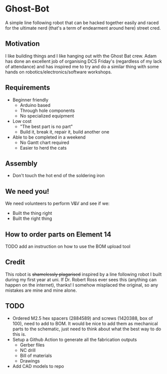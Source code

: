 # Ghost-Bot
A simple line following robot that can be hacked together easily and raced for the ultimate nerd (that's a term of endearment around here) street cred. 

## Motivation
I like building things and I like hanging out with the Ghost Bat crew. Adam has done an excellent job of organising DCS Friday's (regardless of my lack of attendance) and has inspired me to try and do a similar thing with some hands on robotics/electronics/software workshops.

## Requirements
* Beginner friendly
    * Arduino based
    * Through hole components
    * No specialized equipment
* Low cost
    * "The best part is no part"
    * Build it, break it, repair it, build another one
* Able to be completed in a weekend
    * No Gantt chart required
    * Easier to herd the cats 

## Assembly
* Don't touch the hot end of the soldering iron

## We need you!
We need volunteers to perform V&V and see if we:
* Built the thing right
* Built the right thing

## How to order parts on Element 14
TODO add an instruction on how to use the BOM upload tool

## Credit
This robot is ~~shamelessly plagarised~~ inspired by a line following robot I built during my first year at uni. If Dr. Robert Ross ever sees this (anything can happen on the internet), thanks! I somehow misplaced the original, so any mistakes are mine and mine alone.

## TODO
* Ordered M2.5 hex spacers (2884589) and screws (1420388, box of 100), need to add to BOM. It would be nice to add them as mechanical parts to the schematic, just need to think about what the best way to do this is.
* Setup a Github Action to generate all the fabrication outputs
    * Gerber files
    * NC drill
    * Bill of materials
    * Drawings
* Add CAD models to repo